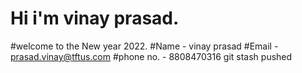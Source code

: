 # Hi i'm vinay prasad.
#welcome to the New year 2022.
#Name - vinay prasad
#Email - prasad.vinay@tftus.com
#phone no. - 8808470316
git stash pushed
